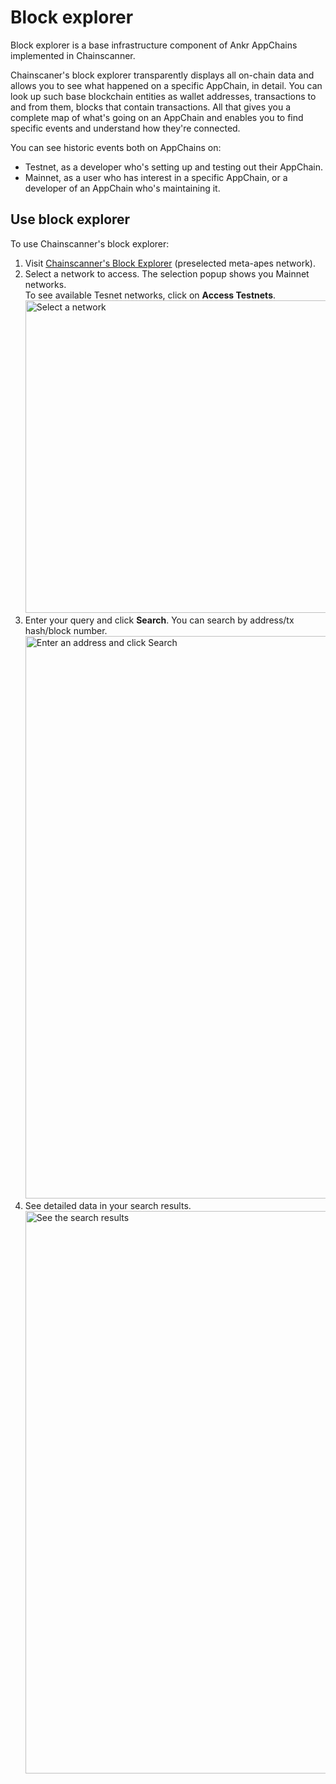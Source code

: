 # Block explorer
Block explorer is a base infrastructure component of Ankr AppChains implemented in Chainscanner.

Chainscaner's block explorer transparently displays all on-chain data and allows you to see what happened on a specific AppChain, in detail.
You can look up such base blockchain entities as wallet addresses, transactions to and from them, blocks that contain transactions.
All that gives you a complete map of what's going on an AppChain and enables you to find specific events and understand how they're connected.

You can see historic events both on AppChains on:
* Testnet, as a developer who's setting up and testing out their AppChain.
* Mainnet, as a user who has interest in a specific AppChain, or a developer of an AppChain who's maintaining it.


## Use block explorer
To use Chainscanner's block explorer:
1. Visit [Chainscanner's Block Explorer](https://chainscanner.xyz/ankr/appchains/explorer-dashboard/?network=bas-mapes) (preselected meta-apes network).
2. Select a network to access. The selection popup shows you Mainnet networks.<br /> To see available Tesnet networks, click on **Access Testnets**.
   <img src="/docs/app-chains/infrastructure-within-chainscanner/select-network-in-block-explorer.jpg" alt="Select a network" class="responsive-pic" width="500" />
4. Enter your query and click **Search**. You can search by address/tx hash/block number.
   <img src="/docs/app-chains/infrastructure-within-chainscanner/explore-blockchain-data.jpg" alt="Enter an address and click Search" class="responsive-pic" width="900" />
5. See detailed data in your search results.
   <img src="/docs/app-chains/infrastructure-within-chainscanner/see-details-on-block-explorer.jpg" alt="See the search results" class="responsive-pic" width="900" />


